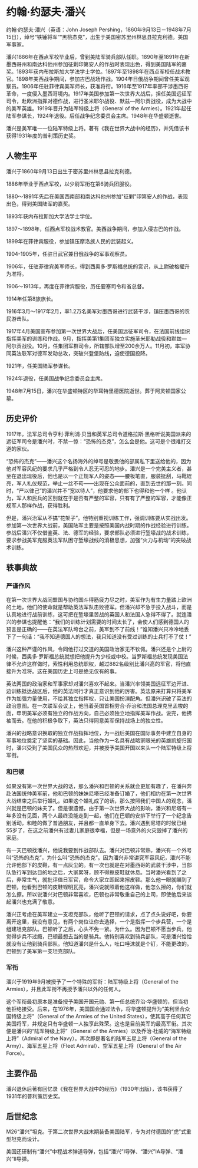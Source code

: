 # 约翰·约瑟夫·潘兴

约翰·约瑟夫·潘兴（英语：John Joseph Pershing，1860年9月13日－1948年7月15日），绰号“铁锤将军”“黑桃杰克”，出生于美国密苏里州林思县拉克利德。美国军事家。

潘兴1886年在西点军校毕业后，曾到美陆军骑兵部队任职。1890年至1891年在新墨西哥州和南达科他州参加征剿印第安人的作战时表现出色，得到美国陆军的嘉奖。1893年获内布拉斯加大学法学士学位。1897年至1898年在西点军校任战术教官。1898年美西战争期间，参加古巴战场作战。1904年日俄战争期间曾任美军观察员。1906年任驻菲律宾美军师长，获准将衔。1916年至1917年率部干涉墨西哥革命，一度侵入墨西哥境内。1917年美国参加第一次世界大战后，担任美国远征军司令，赴欧洲指挥对德作战，进行圣米耶尔战役、默兹—阿尔贡战役，成为大战中的美军英雄。1919年晋升为陆军特级上将（General of the Armies）。1921年起任陆军参谋长，1924年退役。后任战争纪念委员会主席。1948年在华盛顿逝世。

潘兴是美军唯一一位陆军特级上将。著有《我在世界大战中的经历》，并凭借该书获得1931年度的普利策历史奖。

## 人物生平

潘兴于1860年9月13日出生于密苏里州林思县拉克利德。

1886年毕业于西点军校，以少尉军衔在第6骑兵团服役。

1880～1891年先后在美国西南部和南达科他州参加"征剿"印第安人的作战，表现出色，得到美国陆军的嘉奖。

1893年获内布拉斯加大学法学士学位。

1897～1898年，任西点军校战术教官。美西战争期间，参加入侵古巴的作战。

1899年在菲律宾服役，参加镇压摩洛族人民的武装起义。

1904-1905年，任驻日武官兼日俄战争的军事观察员。

1906年，任驻菲律宾美军师长，得到西奥多·罗斯福总统的赏识，从上尉破格擢升为准将。

1906～1913年，再度在菲律宾服役，历任要塞司令和省总督。

1914年任第8旅旅长。

1916年3月～1917年2月，率1.2万名美军对墨西哥进行武装干涉，镇压墨西哥的农民游击队。

1917年4月美国宣布参加第一次世界大战后，任美国远征军司令，在法国前线组织指挥美军的训练和作战。9月，指挥美第1集团军独立实施圣米耶勒战役和默兹—阿尔贡战役。10月，任集团军群司令，所辖部队增至200余万人。11月初，率军协同英法联军对德军发动总攻，突破兴登堡防线，迫使德国投降。

1921年，任美国陆军参谋长。

1924年退役，任美国战争纪念委员会主席。

1948年7月15日，潘兴在华盛顿特区的华耳特里德医院逝世。葬于阿灵顿国家公墓。

## 历史评价

1917年，法军总司令亨利·菲利浦·贝当和英军总司令道格拉斯·黑格听说美国派来的远征军司令是潘兴时，不禁一惊：“恐怖的杰克”，怎么会是他。这可是个很难打交道的家伙。

“恐怖的杰克”——潘兴这个名扬海外的绰号是敬畏他的部属私下里送给他的，因为他对军容风纪的要求几乎严格到令人忍无可忍的地步。潘兴是一个完美主义者，甚至在退出现役后，他也是以一个正规军人的姿态——腰板笔直，服装挺刮，马靴锃亮，军人礼仪规范，举止一丝不苟——出现在公众面前的，直到去世的那一刻。同时，“严以律己”的潘兴并不“宽以待人”，他要求他的部下也得和他一个样 。他认为，军人和民兵的区别就在于是否有严整的军容，只有有了严整的军容，才能像正规军人那样作战，获得胜利。

但是，潘兴治军从不搞“花架子”。他特别重视训练工作，强调训练要从实战出发。参加第一次世界大战前，美国陆军主要是按照美国内战时期的作战经验进行训练。参战后潘兴不仅借鉴英、法、德军的经验，要求部队必须进行堑壕战的战术训练，要求参战美军克服英法军队困守堑壕战线的消极思想，加强“火力与机动”的突破战术训练。

## 轶事典故

### 严谨作风

在第一次世界大战同盟国与协约国斗得筋疲力尽之时，美军作为有生力量踏上欧洲的土地，他们的使命就是帮助英法军队击败德军。但潘兴却不急于投入战斗，而是认真地进行战前训练，这可把在堑壕里苦战的英国人和法国人急得不得了。就连潘兴的参谋也提醒他：“我们的训练计划需要的时间太长了，会使人们感到德国人的预言是正确的——在英法军队垮台之前，美军到不了前线！”谁知潘兴只冷冷地丢下了一句话：“我不知道德国人的想法，我只知道没有受过训练的士兵打不了仗！”

潘兴这种严谨的作风，令同他打过交道的美国政治家无不钦佩。潘兴还是个上尉的时候，西奥多·罗斯福总统就想把他提升为少校或中校。当罗斯福总统发现美国法律不允许这样做时，索性利用总统职权，越过882名级别比潘兴高的军官，将他直接升为准将。这在美国历史上可是绝无仅有的事。

英法两国的政治家和军事家却对潘兴喜欢不起来。当潘兴率领美国远征军边开进、边训练抵达战区后，他的英法同行才真正意识到他的厉害。英法原来打算只将美军作为加强力量使用，不给其独立指挥权，只让美国扮演配角。但潘兴识破了英法的政治意图。在一次联军会议上，他当着英国首相劳合·乔治和法国总理克里孟梭的面，申明美军必须有独立的作战方向，自己必须独立地指挥美军作战。说完，他拂袖而去。在他的积极争取下，英法只得同意美军保持战场上的独立性。

潘兴的战略意识换取的独立作战指挥地位，为一战后美国在国际事务中建立自身的军事地位奠定了坚实的基础。因此，当他作为一名具有战略家眼光的英雄凯旋归国时，潘兴受到了美国民众的热烈欢迎，并被授予美国开国以来头一个陆军特级上将军衔。

### 和巴顿

如果没有第一次世界大战的话，那么潘兴和巴顿的关系就会更加有趣了，在潘兴奔赴法国统帅美军前，他和巴顿的妹妹尼塔已经准备订婚了，他们相约在第一次世界大战结束之后举行婚礼。如果这个婚礼成了的话，那么按照我们中国人的观念，潘兴就是巴顿的妹夫了。但是很遗憾，由于第一次世界大战的影响，潘兴和尼塔有一年多没有见面，两个人最终没能走到一起，他们在巴顿的安排下举行了一个纪念告别活动，和睦的做了普通朋友，并且都一直单身下去。潘兴遇到尼塔的时候已经55岁了，在这之前潘兴有过妻儿家庭很幸福，但是一场意外的火灾毁掉了潘兴的家庭。

有一天巴顿找潘兴，他说我要到作战部队去。潘兴对巴顿非常熟，潘兴有一个外号叫“恐怖的杰克”，为什么叫“恐怖的杰克”。因为潘兴非常讲究军容风纪，潘兴不能允许他部下的皮鞋，有一点灰尘的。有一次也就是在对墨西哥的武装干涉中，当部队急行军到达目的地之后，大家累呀，顾不得擦皮鞋就休息。当时潘兴看到了之后，非常生气，就批评值日军官，命令大家立即起来擦皮鞋。那么他一眼就瞄到了巴顿，他看到巴顿的皮鞋锃明瓦亮，潘兴说就照着他这样做，他怎么擦的，你们就怎么擦。所以说潘兴对巴顿非常喜欢，巴顿也非常敬重自己的上司，即使他后来谈起潘兴也充满了敬意。

潘兴正考虑在美军建立一支坦克部队，他听了巴顿的请求，点了点头说好吧，你要离开这里，我没有意见，有两个岗位让你去选择，一个是指挥一个步兵营，一个是组建坦克部队。巴顿听了之后，心头不免一紧。为什么。因为巴顿不愿当步兵，他觉得步兵不过瘾，巴顿最想去当的是骑兵。他特别喜欢到骑兵部队，可是潘兴恰恰就没有让他到骑兵部队。他知道潘兴是什么人，吐口唾沫就是个钉，不能更改的。巴顿到了美军第一支坦克部队。

### 军衔

潘兴于1919年9月被授予了一个特殊的军衔：陆军特级上将（General of the Armies），并且此军衔不再授予潘兴以外的任何人。

这个军衔最初原本是准备授予美国开国元勋、第一任总统乔治·华盛顿的，但当初他拒绝接受。后来，在1976年，美国国会通过法令，将华盛顿提升为“美利坚合众国特级上将”（General of the Armies of the United States），使其高于任何其它美国将军，并规定只有华盛顿一人独享此殊荣。这也是目前美军的最高军衔。其次便是潘兴的“陆军特级上将”（General of the Armies）以及乔治·杜威的“海军特级上将”（Admiral of the Navy）。再次即是著名的陆军五星上将（General of the Army）、海军五星上将（Fleet Admiral）、空军五星上将（General of the Air Force）。

## 主要作品

潘兴退休后著有回忆录《我在世界大战中的经历》（1930年出版），该书获得了1931年的普利策历史奖。

## 后世纪念

M26“潘兴”坦克。于第二次世界大战末期装备美国陆军，专为对付德国的“虎”式重型坦克而设计。

美国还研制有“潘兴”中程战术弹道导弹，包括“潘兴”Ⅰ导弹、“潘兴”ⅠA导弹、“潘兴”Ⅱ导弹。